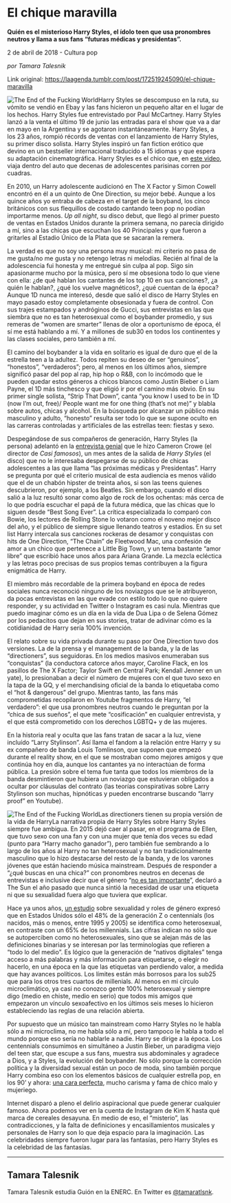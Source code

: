 # El chique maravilla

**Quién es el misterioso Harry Styles, el ídolo teen que usa pronombres neutros y llama a sus fans “futuras médicas y presidentas”.**

2 de abril de 2018 - Cultura pop

_por Tamara Talesnik_

Link original: https://laagenda.tumblr.com/post/172519245090/el-chique-maravilla

![The End of the Fucking World](https://64.media.tumblr.com/2aa41f780fc59446cc2493820addde43/tumblr_inline_p7xz1jrjBE1t6q87u_500.jpg)Harry Styles se descompuso en la ruta, su vómito se vendió en Ebay y las fans hicieron un pequeño altar en el lugar de los hechos. Harry Styles fue entrevistado por Paul McCartney. Harry Styles lanzó a la venta el último 19 de junio las entradas para el show que va a dar en mayo en la Argentina y se agotaron instantáneamente. Harry Styles, a los 23 años, rompió récords de ventas con el lanzamiento de Harry Styles, su primer disco solista. Harry Styles inspiró un fan fiction erótico que devino en un bestseller internacional traducido a 15 idiomas y que espera su adaptación cinematográfica. Harry Styles es el chico que, en [este video](https://www.youtube.com/watch?v=6YmFcSbtfu4), viaja dentro del auto que decenas de adolescentes parisinas corren por cuadras.

En 2010, un Harry adolescente audicionó en The X Factor y Simon Cowell encontró en él a un quinto de One Direction, su mejor bebé. Aunque a los quince años yo entraba de cabeza en el target de la boyband, los cinco británicos con sus flequillos de costado cantando teen pop no podían importarme menos. *Up all night*, su disco debut, que llegó al primer puesto de ventas en Estados Unidos durante la primera semana, no parecía dirigido a mí, sino a las chicas que escuchan los 40 Principales y que fueron a gritarles al Estadio Único de la Plata que se sacaran la remera. 

La verdad es que no soy una persona muy musical: mi criterio no pasa de me gusta/no me gusta y no retengo letras ni melodías. Recién al final de la adolescencia fui honesta y me entregué sin culpa al pop. Sigo sin apasionarme mucho por la música, pero sí me obsesiona todo lo que viene con ella: ¿de qué hablan los cantantes de los top 10 en sus canciones?, ¿a quién le hablan?, ¿qué los vuelve magnéticos?, ¿qué cuentan de la época? Aunque 1D nunca me interesó, desde que salió el disco de Harry Styles en mayo pasado estoy completamente obsesionada y fuera de control. Con sus trajes estampados y andróginos de Gucci, sus entrevistas en las que siembra que no es tan heterosexual como el boybander promedio, y sus remeras de “women are smarter” llenas de olor a oportunismo de época, él sí me está hablando a mí. Y a millones de sub30 en todos los continentes y las clases sociales, pero también a mí. 

El camino del boybander a la vida en solitario es igual de duro que el de la estrella teen a la adultez. Todos repiten su deseo de ser “genuinos”, “honestos”, “verdaderos”; pero, al menos en los últimos años, siempre significó pasar del pop al rap, hip hop o R&B, con lo incómodo que le pueden quedar estos géneros a chicos blancos como Justin Bieber o Liam Payne, el 1D más tinchesco y que eligió ir por el camino más obvio. En su primer single solista, “Strip That Down”, canta “you know I used to be in 1D (now I’m out, free)/ People want me for one thing (that’s not me)” y blabla sobre autos, chicas y alcohol. En la búsqueda por alcanzar un público más masculino y adulto, “honesto” resulta ser todo lo que se supone oculto en las carreras controladas y artificiales de las estrellas teen: fiestas y sexo.

Despegándose de sus compañeros de generación, Harry Styles (la persona) adelantó en la [entrevista genial](https://www.rollingstone.com/music/features/harry-styles-opens-up-about-famous-flings-honest-new-lp-w476928) que le hizo Cameron Crowe (el director de *Casi famosos*), un mes antes de la salida de *Harry Styles* (el disco) que no le interesaba despegarse de su público de chicas adolescentes a las que llama “las próximas médicas y Presidentas”. Harry se pregunta por qué el criterio musical de esta audiencia es menos válido que el de un chabón hipster de treinta años, si son las teens quienes descubrieron, por ejemplo, a los Beatles. Sin embargo, cuando el disco salió a la luz resultó sonar como algo de rock de los ochentas: más cerca de lo que podría escuchar el papá de la futura médica, que las chicas que lo siguen desde “Best Song Ever”. La crítica especializada lo comparó con Bowie, los lectores de Rolling Stone lo votaron como el noveno mejor disco del año, y el público de siempre sigue llenando teatros y estadios. En su set list Harry intercala sus canciones rockeras de desamor y conquistas con hits de One Direction, “The Chain” de Fleetwood Mac, una confesión de amor a un chico que pertenece a Little Big Town, y un tema bastante “amor libre” que escribió hace unos años para Ariana Grande. La mezcla ecléctica y las letras poco precisas de sus propios temas contribuyen a la figura enigmática de Harry.


El miembro más recordable de la primera boyband en época de redes sociales nunca reconoció ninguno de los noviazgos que se le atribuyeron, da pocas entrevistas en las que evade con estilo todo lo que no quiere responder, y su actividad en Twitter o Instagram es casi nula. Mientras que puedo imaginar cómo es un día en la vida de Dua Lipa o de Selena Gómez por los pedacitos que dejan en sus stories, tratar de adivinar cómo es la cotidianidad de Harry sería 100% invención. 

El relato sobre su vida privada durante su paso por One Direction tuvo dos versiones. La de la prensa y el management de la banda, y la de las “directioners”, sus seguidoras. En los medios masivos enumeraban sus “conquistas” (la conductora catorce años mayor, Caroline Flack, en los pasillos de The X Factor; Taylor Swift en Central Park; Kendall Jenner en un yate), lo presionaban a decir el número de mujeres con el que tuvo sexo en la tapa de la GQ, y el merchandising oficial de la banda lo etiquetaba como el “hot & dangerous” del grupo. Mientras tanto, las fans más comprometidas recopilaron en Youtube fragmentos de Harry, “el verdadero”: el que usa pronombres neutros cuando le preguntan por la “chica de sus sueños”, el que mete “cosificación” en cualquier entrevista, y el que está comprometido con los derechos LGBTQ+ y de las mujeres.

En la historia real y oculta que las fans tratan de sacar a la luz, viene incluído “Larry Stylinson”. Así llama el fandom a la relación entre Harry y su ex compañero de banda Louis Tomlinson, que suponen que empezó durante el reality show, en el que se mostraban como mejores amigos y que continúa hoy en día, aunque los cantantes ya no interactúan de forma pública. La presión sobre el tema fue tanta que todos los miembros de la banda desmintieron que hubiera un noviazgo que estuvieran obligados a ocultar por cláusulas del contrato (las teorías conspirativas sobre Larry Stylinson son muchas, hipnóticas y pueden encontrarse buscando “larry proof” en Youtube). 

![The End of the Fucking World](https://64.media.tumblr.com/2aa41f780fc59446cc2493820addde43/tumblr_inline_p7xz1jrjBE1t6q87u_500.jpg)Las directioners tienen su propia versión de la vida de HarryLa narrativa propia de Harry Styles sobre Harry Styles siempre fue ambigua. En 2015 dejó caer al pasar, en el programa de Ellen, que tuvo sexo con una fan y con una mujer que tenía dos veces su edad (punto para “Harry macho ganador”), pero también fue sembrando a lo largo de los años al Harry no tan heterosexual y no tan tradicionalmente masculino que lo hizo destacarse del resto de la banda, y de los varones jóvenes que están haciendo música mainstream. Después de responder a “¿qué buscas en una chica?” con pronombres neutros en decenas de entrevistas e inclusive decir que el género “[no es tan importante](https://www.youtube.com/watch?v=8jE1ReGzS6M)”, declaró a The Sun el año pasado que nunca sintió la necesidad de usar una etiqueta ni que su sexualidad fuera algo que tuviera que explicar. 

Hace ya unos años, [un estudio](https://www.jwtintelligence.com/2016/03/gen-z-goes-beyond-gender-binaries-in-new-innovation-group-data/) sobre sexualidad y roles de género expresó que en Estados Unidos sólo el 48% de la generación Z o centennials (los nacidos, más o menos, entre 1995 y 2005) se identifica como heterosexual, en contraste con un 65% de los millennials. Las cifras indican no sólo que se autoperciben como no heterosexuales, sino que se alejan más de las definiciones binarias y se interesan por las terminologías que refieren a “todo lo del medio”. Es lógico que la generación de “nativos digitales” tenga acceso a más palabras y más información para etiquetarse, o elegir no hacerlo, en una época en la que las etiquetas van perdiendo valor, a medida que hay avances políticos. Los límites están más borrosos para los sub25 que para los otros tres cuartos de millenials. Al menos en mi círculo microclimático, ya casi no conozco gente 100% heterosexual y siempre digo (medio en chiste, medio en serio) que todos mis amigos que empezaron un vínculo sexoafectivo en los últimos seis meses lo hicieron estableciendo las reglas de una relación abierta.

Por supuesto que un músico tan mainstream como Harry Styles no le habla sólo a mi microclima, no me habla sólo a mí, pero tampoco le habla a todo el mundo porque eso sería no hablarle a nadie. Harry se dirige a la época. Los centennials consumimos en simultáneo a Justin Bieber, un paradigma viejo del teen star, que escupe a sus fans, muestra sus abdominales y agradece a Dios, y a Styles, la evolución del boybander. No sólo porque la corrección política y la diversidad sexual están un poco de moda, sino también porque Harry combina eso con los elementos básicos de cualquier estrella pop, en los 90’ y ahora: [una cara perfecta](http://la.eonline.com/argentina/enews/la-ciencia-lo-comprueba-hellip-harry-styles-es-uno-de-los-hombres-mas-guapos-del-planeta/), mucho carisma y fama de chico malo y mujeriego. 

Internet disparó a pleno el delirio aspiracional que puede generar cualquier famoso. Ahora podemos ver en la cuenta de Instagram de Kim K hasta qué marca de cereales desayuna. En medio de eso, el “misterio”, las contradicciones, y la falta de definiciones y encasillamientos musicales y personales de Harry son lo que deja espacio para la imaginación. Las celebridades siempre fueron lugar para las fantasías, pero Harry Styles es la celebridad de las fantasías. 



---

 Tamara Talesnik
----------------

 Tamara Talesnik estudia Guión en la ENERC. En Twitter es [@tamaratlsnk](https://twitter.com/tamaratlsnk). 

